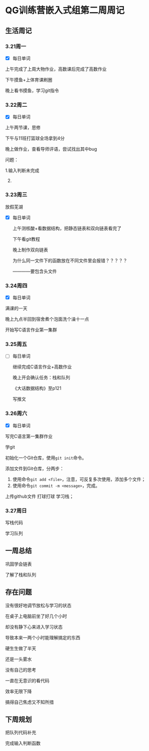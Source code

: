 # QG训练营嵌入式组第二周周记

## 生活周记

### 3.21周一

- [x] 每日单词

上午完成了上周大物作业，高数课后完成了高数作业

下午摸鱼+上体育课刷圈

晚上看书摸鱼，学习git指令

### 3.22周二

- [x] 每日单词

上午两节课，思修

下午与11班打篮球全场拿到4分

晚上做作业，查看导师评语，尝试找出其中bug

问题：

1.输入判断未完成

2.

### 3.23周三

放假芜湖

- [x] 每日单词

  上午测核酸+看数据结构，把静态链表和双向链表看完了

  下午看git教程

  晚上制作双向链表

  为什么同一文件下的函数放在不同文件里会报错？？？？？

  ————要包含头文件

### 3.24周四

- [x] 每日单词

满课的一天

晚上九点半回到宿舍煮个泡面洗个澡十一点

开始写C语言作业第一集群

### 3.25周五

- [ ] 每日单词

  继续完成C语言作业+高数作业

  晚上开会确认任务：栈和队列

  《大话数据结构》至p121

  写推文

### 3.26周六

- [x] 每日单词

写完C语言第一集群作业

学git

初始化一个Git仓库，使用`git init`命令。

添加文件到Git仓库，分两步：

1. 使用命令`git add <file>`，注意，可反复多次使用，添加多个文件；
2. 使用命令`git commit -m <message>`，完成。

上传github文件
打球打球
学习栈；

### 3.27周日

写栈代码

学习队列



## 一周总结

巩固学会链表

了解了栈和队列

## 存在问题

没有很好地调节放松与学习的状态

在桌子上电脑前坐了好几个小时

却没有静下心来进入学习状态

导致本来一两个小时能理解搞定的东西

硬生生做了半天

还是一头雾水


没有自己的思考

一直在无意识的看代码

效率无限下降

搞得自己焦虑又不知所措

## 下周规划

把队列代码补充

完成输入判断函数

